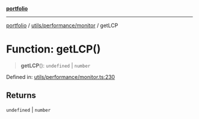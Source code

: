 [**portfolio**](../../../../README.md)

***

[portfolio](../../../../modules.md) / [utils/performance/monitor](../README.md) / getLCP

# Function: getLCP()

> **getLCP**(): `undefined` \| `number`

Defined in: [utils/performance/monitor.ts:230](https://github.com/tnorlund/Portfolio/blob/c5a31011061812ff6d35ddf81f0645f4d9523843/portfolio/utils/performance/monitor.ts#L230)

## Returns

`undefined` \| `number`
